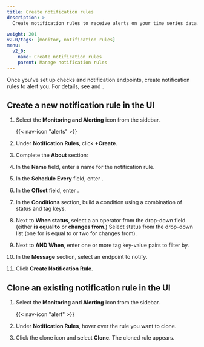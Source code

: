```yaml
---
title: Create notification rules
description: >
  Create notification rules to receive alerts on your time series data.

weight: 201
v2.0/tags: [monitor, notification rules]
menu:
  v2_0:
    name: Create notification rules
    parent: Manage notification rules
---
```


Once you've set up checks and notification endpoints, create notification rules to alert you. For details, see <link to checks doc> and <link to endpoints doc>.

## Create a new notification rule in the UI

1. Select the **Monitoring and Alerting** icon from the sidebar.


    {{< nav-icon "alerts" >}}


2. Under **Notification Rules**, click **+Create**.
3. Complete the **About** section:
  1. In the **Name** field, enter a name for the notification rule.
  2. In the **Schedule Every** field, enter .
  3. In the **Offset** field, enter .
4. In the **Conditions** section, build a condition using a combination of status and tag keys.
  1. Next to **When status**, select a an operator from the drop-down field. (either **is equal to** or **changes from**.)
  Select status from the drop-down list (one for is equal to or two for changes from).
  2. Next to **AND When**, enter one or more tag key-value pairs to filter by.
5. In the **Message** section, select an endpoint to notify.
6. Click **Create Notification Rule**.

## Clone an existing notification rule in the UI

1. Select the **Monitoring and Alerting** icon from the sidebar.


    {{< nav-icon "alert" >}}


2. Under **Notification Rules**, hover over the rule you want to clone.
3. Click the clone icon and select **Clone**. The cloned rule appears.
